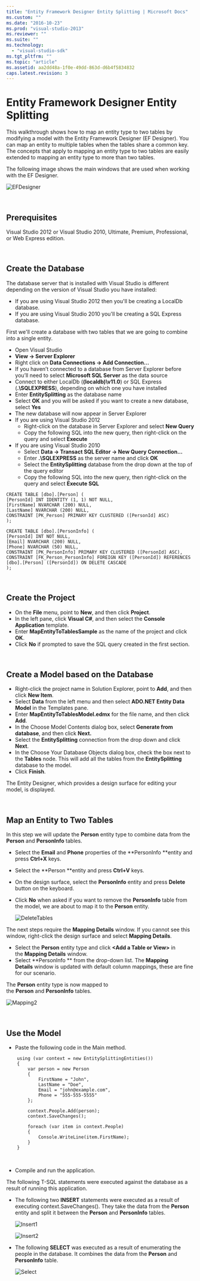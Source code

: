 ```yaml
---
title: "Entity Framework Designer Entity Splitting | Microsoft Docs"
ms.custom: ""
ms.date: "2016-10-23"
ms.prod: "visual-studio-2013"
ms.reviewer: ""
ms.suite: ""
ms.technology: 
  - "visual-studio-sdk"
ms.tgt_pltfrm: ""
ms.topic: "article"
ms.assetid: aa2dd48a-1f0e-49dd-863d-d6b4f5834832
caps.latest.revision: 3
---
```

# Entity Framework Designer Entity Splitting
This walkthrough shows how to map an entity type to two tables by modifying a model with the Entity Framework Designer (EF Designer). You can map an entity to multiple tables when the tables share a common key. The concepts that apply to mapping an entity type to two tables are easily extended to mapping an entity type to more than two tables.

The following image shows the main windows that are used when working with the EF Designer.

![EFDesigner](../ef6/media/efdesigner.png)

 

## Prerequisites

Visual Studio 2012 or Visual Studio 2010, Ultimate, Premium, Professional, or Web Express edition.

 

## Create the Database

The database server that is installed with Visual Studio is different depending on the version of Visual Studio you have installed:

-   If you are using Visual Studio 2012 then you'll be creating a LocalDb database.
-   If you are using Visual Studio 2010 you'll be creating a SQL Express database.

First we'll create a database with two tables that we are going to combine into a single entity.

-   Open Visual Studio
-   **View -&gt; Server Explorer**
-   Right click on **Data Connections -&gt; Add Connection…**
-   If you haven’t connected to a database from Server Explorer before you’ll need to select **Microsoft SQL Server** as the data source
-   Connect to either LocalDb (**(localdb)\\v11.0**) or SQL Express (**.\\SQLEXPRESS**), depending on which one you have installed
-   Enter **EntitySplitting** as the database name
-   Select **OK** and you will be asked if you want to create a new database, select **Yes**
-   The new database will now appear in Server Explorer
-   If you are using Visual Studio 2012
    -   Right-click on the database in Server Explorer and select **New Query**
    -   Copy the following SQL into the new query, then right-click on the query and select **Execute**
-   If you are using Visual Studio 2010
    -   Select **Data -&gt; Transact SQL Editor -&gt; New Query Connection...**
    -   Enter **.\\SQLEXPRESS** as the server name and click **OK**
    -   Select the **EntitySplitting** database from the drop down at the top of the query editor
    -   Copy the following SQL into the new query, then right-click on the query and select **Execute SQL**

```
CREATE TABLE [dbo].[Person] (
[PersonId] INT IDENTITY (1, 1) NOT NULL,
[FirstName] NVARCHAR (200) NULL,
[LastName] NVARCHAR (200) NULL,
CONSTRAINT [PK_Person] PRIMARY KEY CLUSTERED ([PersonId] ASC)
);

CREATE TABLE [dbo].[PersonInfo] (
[PersonId] INT NOT NULL,
[Email] NVARCHAR (200) NULL,
[Phone] NVARCHAR (50) NULL,
CONSTRAINT [PK_PersonInfo] PRIMARY KEY CLUSTERED ([PersonId] ASC),
CONSTRAINT [FK_Person_PersonInfo] FOREIGN KEY ([PersonId]) REFERENCES [dbo].[Person] ([PersonId]) ON DELETE CASCADE
);
```

 

## Create the Project

-   On the **File** menu, point to **New**, and then click **Project**.
-   In the left pane, click **Visual C\#**, and then select the **Console Application** template.
-   Enter **MapEntityToTablesSample** as the name of the project and click **OK**.
-   Click **No** if prompted to save the SQL query created in the first section.

 

## Create a Model based on the Database

-   Right-click the project name in Solution Explorer, point to **Add**, and then click **New Item**.
-   Select **Data** from the left menu and then select **ADO.NET Entity Data Model** in the Templates pane.
-   Enter **MapEntityToTablesModel.edmx** for the file name, and then click **Add**.
-   In the Choose Model Contents dialog box, select **Generate from database**, and then click **Next.**
-   Select the **EntitySplitting** connection from the drop down and click **Next**.
-   In the Choose Your Database Objects dialog box, check the box next to the **Tables** node.
    This will add all the tables from the **EntitySplitting** database to the model.
-   Click **Finish**.

The Entity Designer, which provides a design surface for editing your model, is displayed.

 

## Map an Entity to Two Tables

In this step we will update the **Person** entity type to combine data from the **Person** and **PersonInfo** tables.

-   Select the **Email** and **Phone** properties of the **PersonInfo **entity and press **Ctrl+X** keys.
-   Select the **Person **entity and press **Ctrl+V** keys.
-   On the design surface, select the **PersonInfo** entity and press **Delete** button on the keyboard.
-   Click **No** when asked if you want to remove the **PersonInfo** table from the model, we are about to map it to the **Person** entity.
    
    ![DeleteTables](../ef6/media/deletetables.png)

The next steps require the **Mapping Details** window. If you cannot see this window, right-click the design surface and select **Mapping Details**.

-   Select the **Person** entity type and click **&lt;Add a Table or View&gt;** in the **Mapping Details** window.
-   Select **PersonInfo ** from the drop-down list.
    The **Mapping Details** window is updated with default column mappings, these are fine for our scenario.

The **Person** entity type is now mapped to the **Person** and **PersonInfo** tables.

![Mapping2](../ef6/media/mapping2.png)

 

## Use the Model

-   Paste the following code in the Main method.

```
    using (var context = new EntitySplittingEntities())
    {
        var person = new Person
        {
            FirstName = "John",
            LastName = "Doe",
            Email = "john@example.com",
            Phone = "555-555-5555"
        };

        context.People.Add(person);
        context.SaveChanges();

        foreach (var item in context.People)
        {
            Console.WriteLine(item.FirstName);
        }
    }
```

 

-   Compile and run the application.

The following T-SQL statements were executed against the database as a result of running this application. 

-   The following two **INSERT** statements were executed as a result of executing context.SaveChanges(). They take the data from the **Person** entity and split it between the **Person** and **PersonInfo** tables.
    
    ![Insert1](../ef6/media/insert1.png)
    
    ![Insert2](../ef6/media/insert2.png)
-   The following **SELECT** was executed as a result of enumerating the people in the database. It combines the data from the **Person** and **PersonInfo** table.
    
    ![Select](../ef6/media/select.png)
